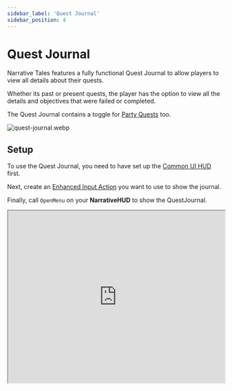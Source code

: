 ```yaml
---
sidebar_label: 'Quest Journal'
sidebar_position: 4
---
```


# Quest Journal

Narrative Tales features a fully functional Quest Journal to allow players to view all details about their quests.

Whether its past or present quests, the player has the option to view all the details and objectives that were failed or completed.

The Quest Journal contains a toggle for [Party Quests](../parties) too.

![quest-journal.webp](//img/quests/journal/quest-journal.webp)

## Setup

To use the Quest Journal, you need to have set up the [Common UI HUD](../../common-ui/installation/index.md) first.

Next, create an [Enhanced Input Action](https://dev.epicgames.com/documentation/en-us/unreal-engine/enhanced-input-in-unreal-engine) you want to use to show the journal.

Finally, call `OpenMenu` on your **NarrativeHUD** to show the QuestJournal.

<iframe src="https://blueprintue.com/render/5__ilcv2/" width="100%" height="400" scrolling="no" allowfullscreen></iframe>